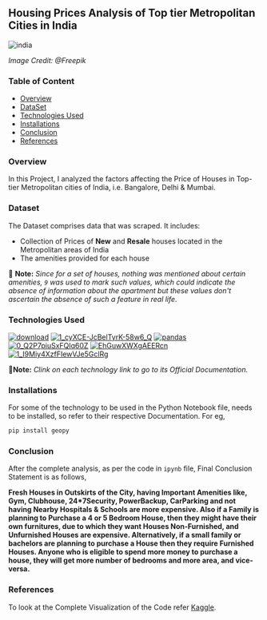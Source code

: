 ## Housing Prices Analysis of Top tier Metropolitan Cities in India
![india](https://user-images.githubusercontent.com/19205616/118313918-0e110500-b511-11eb-8434-b5e7bccd1867.jpg)

*Image Credit: @Freepik*

### Table of Content
- [Overview](#Overview)
- [DataSet](#Dataset)
- [Technologies Used](#Technologies-Used)
- [Installations](#Installations)
- [Conclusion](#Conclusion)
- [References](#References)

### Overview
In this Project, I analyzed the factors affecting the Price of Houses in Top-tier Metropolitan cities of India, i.e. Bangalore, Delhi & Mumbai.

### Dataset
The Dataset comprises data that was scraped. It includes:
- Collection of Prices of **New** and **Resale** houses located in the Metropolitan areas of India 
- The amenities provided for each house

📌 **Note:** *Since for a set of houses, nothing was mentioned about certain amenities, `9` was used to mark such values, which could indicate the absence of information about the apartment but these values don't ascertain the absence of such a feature in real life.*

### Technologies Used
[![download](https://user-images.githubusercontent.com/19205616/118313785-e457de00-b510-11eb-8902-2039edaa014c.png)](https://www.python.org/)
[![1_cyXCE-JcBelTyrK-58w6_Q](https://user-images.githubusercontent.com/19205616/118313792-e6ba3800-b510-11eb-9f3c-9ba45eecb743.png)](https://numpy.org/)
[![pandas](https://user-images.githubusercontent.com/19205616/118313797-e883fb80-b510-11eb-91aa-3c17f2d1bcd6.jpg)](https://pandas.pydata.org/)
[![0_Q2P7piuSxFQIq60Z](https://user-images.githubusercontent.com/19205616/118313806-e9b52880-b510-11eb-99ae-1ad2c9e871e8.jpg)](https://matplotlib.org/)
[![EhGuwXWXgAEERcn](https://user-images.githubusercontent.com/19205616/118313811-eb7eec00-b510-11eb-94d1-ef3bc9db4768.png)](https://seaborn.pydata.org/)
[![1_I9Miy4XzfFIewVJe5GclRg](https://user-images.githubusercontent.com/19205616/118313813-ed48af80-b510-11eb-9b06-3204c4c7c7a3.png)](https://pypi.org/project/geopy/)

📝**Note:** *Clink on each technology link to go to its Official Documentation.*

### Installations
For some of the technology to be used in the Python Notebook file, needs to be installed, so refer to their respective Documentation. For eg,

```python
pip install geopy
```

### Conclusion
After the complete analysis, as per the code in `ipynb` file, Final Conclusion Statement is as follows,

**Fresh Houses in Outskirts of the City, having Important Amenities like, Gym, Clubhouse, 24*7Security, PowerBackup, CarParking and not having Nearby Hospitals & Schools are more expensive.
Also if a Family is planning to Purchase a 4 or 5 Bedroom House, then they might have their own furnitures, due to which they want Houses Non-Furnished, and Unfurnished Houses are expensive. 
Alternatively, if a small family or bachelors are planning to purchase a House then they require Furnished Houses.
Anyone who is eligible to spend more money to purchase a house, they will get more number of bedrooms and more area, and vice-versa.**

### References
To look at the Complete Visualization of the Code refer [Kaggle](https://www.kaggle.com/ekanshpathak/housingpriceindia).
